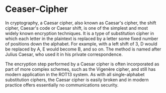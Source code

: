 # Ceaser-Cipher

In cryptography, a Caesar cipher, also known as Caesar's cipher, the shift cipher, Caesar's code or Caesar shift, is one of the simplest and most widely
known encryption techniques. It is a type of substitution cipher in which each letter in the plaintext is replaced by a letter some fixed number of 
positions down the alphabet. For example, with a left shift of 3, D would be replaced by A, E would become B, and so on. The method is named after 
Julius Caesar, who used it in his private correspondence.

The encryption step performed by a Caesar cipher is often incorporated as part of more complex schemes, such as the Vigenère cipher, 
and still has modern application in the ROT13 system. As with all single-alphabet substitution ciphers, the Caesar cipher is easily broken 
and in modern practice offers essentially no communications security.

  
                                                               
